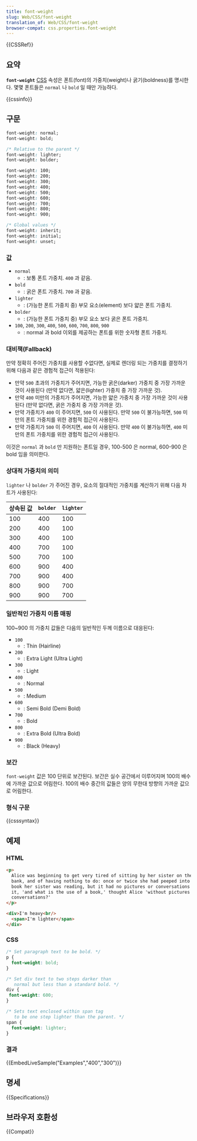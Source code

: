 ```yaml
---
title: font-weight
slug: Web/CSS/font-weight
translation_of: Web/CSS/font-weight
browser-compat: css.properties.font-weight
---
```


{{CSSRef}}

## 요약

**`font-weight`** [CSS](/ko/docs/CSS) 속성은 폰트(font)의 가중치(weight)나 굵기(boldness)를 명시한다. 몇몇 폰트들은 `normal` 나 `bold` 일 때만 가능하다.

{{cssinfo}}

## 구문

```css
font-weight: normal;
font-weight: bold;

/* Relative to the parent */
font-weight: lighter;
font-weight: bolder;

font-weight: 100;
font-weight: 200;
font-weight: 300;
font-weight: 400;
font-weight: 500;
font-weight: 600;
font-weight: 700;
font-weight: 800;
font-weight: 900;

/* Global values */
font-weight: inherit;
font-weight: initial;
font-weight: unset;
```

### 값

- `normal`
  - : 보통 폰트 가중치. `400` 과 같음.
- `bold`
  - : 굵은 폰트 가중치. `700` 과 같음.
- `lighter`
  - : (가능한 폰트 가중치 중) 부모 요소(element) 보다 얇은 폰트 가중치.
- `bolder`
  - : (가능한 폰트 가중치 중) 부모 요소 보다 굵은 폰트 가중치.
- `100`, `200`, `300`, `400`, `500`, `600`, `700`, `800`, `900`
  - : normal 과 bold 이외를 제공하는 폰트를 위한 숫자형 폰트 가중치.

### 대비책(Fallback)

만약 정확히 주어진 가중치를 사용할 수없다면, 실제로 렌더링 되는 가중치를 결정하기 위해 다음과 같은 경험적 접근이 적용된다:

- 만약 `500` 초과의 가중치가 주어지면, 가능한 굵은(darker) 가중치 중 가장 가까운 것이 사용된다 (만약 없다면, 얇은(lighter) 가중치 중 가장 가까운 것).
- 만약 `400` 미만의 가중치가 주어지면, 가능한 얇은 가중치 중 가장 가까운 것이 사용된다 (만약 없다면, 굵은 가중치 중 가장 가까운 것).
- 만약 가중치가 `400` 이 주어지면, `500` 이 사용된다. 만약 `500` 이 불가능하면, `500` 미만의 폰트 가중치를 위한 경험적 접근이 사용된다.
- 만약 가중치가 `500` 이 주어지면, `400` 이 사용된다. 만약 `400` 이 불가능하면, `400` 미만의 폰트 가중치를 위한 경험적 접근이 사용된다.

이것은 `normal` 과 `bold` 만 지원하는 폰트일 경우, 100-500 은 normal, 600-900 은 bold 임을 의미한다.

### 상대적 가중치의 의미

`lighter` 나 `bolder` 가 주어진 경우, 요소의 절대적인 가중치를 계산하기 위해 다음 차트가 사용된다:

| 상속된 값 | `bolder` | `lighter` |
| --------- | -------- | --------- |
| 100       | 400      | 100       |
| 200       | 400      | 100       |
| 300       | 400      | 100       |
| 400       | 700      | 100       |
| 500       | 700      | 100       |
| 600       | 900      | 400       |
| 700       | 900      | 400       |
| 800       | 900      | 700       |
| 900       | 900      | 700       |

### 일반적인 가중치 이름 매핑

100\~900 의 가중치 값들은 다음의 일반적인 두께 이름으로 대응된다:

- `100`
  - : Thin (Hairline)
- `200`
  - : Extra Light (Ultra Light)
- `300`
  - : Light
- `400`
  - : Normal
- `500`
  - : Medium
- `600`
  - : Semi Bold (Demi Bold)
- `700`
  - : Bold
- `800`
  - : Extra Bold (Ultra Bold)
- `900`
  - : Black (Heavy)

### 보간

`font-weight` 값은 100 단위로 보간된다. 보간은 실수 공간에서 이루어지며 100의 배수에 가까운 값으로 어림한다. 100의 배수 중간의 값들은 양의 무한대 방향의 가까운 값으로 어림한다.

### 형식 구문

{{csssyntax}}

## 예제

### HTML

```html
<p>
  Alice was beginning to get very tired of sitting by her sister on the
  bank, and of having nothing to do: once or twice she had peeped into the
  book her sister was reading, but it had no pictures or conversations in
  it, 'and what is the use of a book,' thought Alice 'without pictures or
  conversations?'
</p>

<div>I'm heavy<br/>
  <span>I'm lighter</span>
</div>
```

### CSS

```css
/* Set paragraph text to be bold. */
p {
  font-weight: bold;
}

/* Set div text to two steps darker than
   normal but less than a standard bold. */
div {
 font-weight: 600;
}

/* Sets text enclosed within span tag
   to be one step lighter than the parent. */
span {
  font-weight: lighter;
}
```

### 결과

{{EmbedLiveSample("Examples","400","300")}}

## 명세

{{Specifications}}

## 브라우저 호환성

{{Compat}}

